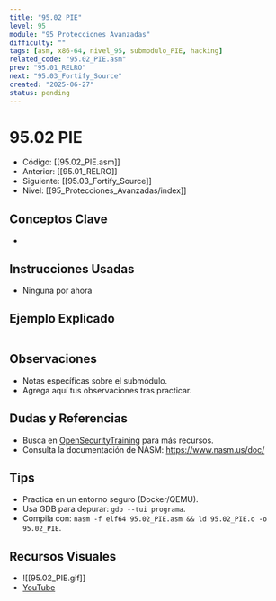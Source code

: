 ```yaml
---
title: "95.02 PIE"
level: 95
module: "95 Protecciones Avanzadas"
difficulty: ""
tags: [asm, x86-64, nivel_95, submodulo_PIE, hacking]
related_code: "95.02_PIE.asm"
prev: "95.01_RELRO"
next: "95.03_Fortify_Source"
created: "2025-06-27"
status: pending
---
```


# 95.02 PIE

- Código: [[95.02_PIE.asm]]  
- Anterior: [[95.01_RELRO]]  
- Siguiente: [[95.03_Fortify_Source]]  
- Nivel: [[95_Protecciones_Avanzadas/index]]  

## Conceptos Clave
- 

## Instrucciones Usadas
- Ninguna por ahora

## Ejemplo Explicado
```asm

```

## Observaciones
- Notas específicas sobre el submódulo.
- Agrega aquí tus observaciones tras practicar.

## Dudas y Referencias
- Busca en [OpenSecurityTraining](https://opensecuritytraining.info/) para más recursos.
- Consulta la documentación de NASM: https://www.nasm.us/doc/

## Tips
- Practica en un entorno seguro (Docker/QEMU).
- Usa GDB para depurar: `gdb --tui programa`.
- Compila con: `nasm -f elf64 95.02_PIE.asm && ld 95.02_PIE.o -o 95.02_PIE`.

## Recursos Visuales
- ![[95.02_PIE.gif]]  
- [YouTube](https://youtube.com/placeholder)
